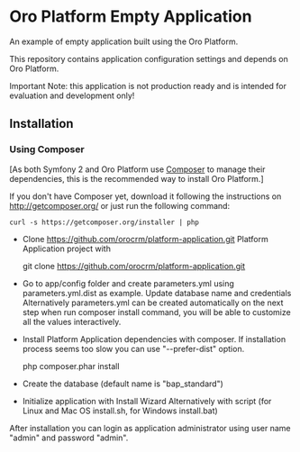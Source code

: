 Oro Platform Empty Application
==============================
An example of empty application built using the Oro Platform.

This repository contains application configuration settings and depends on Oro Platform.

Important Note: this application is not production ready and is intended for evaluation and development only!

Installation
------------

### Using Composer

[As both Symfony 2 and Oro Platform use [Composer][2] to manage their dependencies, this is the recommended way to install Oro Platform.]

If you don't have Composer yet, download it following the instructions on
http://getcomposer.org/ or just run the following command:

    curl -s https://getcomposer.org/installer | php

- Clone https://github.com/orocrm/platform-application.git Platform Application project with

    git clone https://github.com/orocrm/platform-application.git

- Go to app/config folder and create parameters.yml using parameters.yml.dist as example. Update database name and credentials
  Alternatively parameters.yml can be created automatically on the next step when run composer install command,
  you will be able to customize all the values interactively.
  
- Install Platform Application dependencies with composer. If installation process seems too slow you can use "--prefer-dist" option.

    php composer.phar install

- Create the database (default name is "bap_standard")

- Initialize application with Install Wizard
  Alternatively with script (for Linux and Mac OS install.sh, for Windows install.bat)

After installation you can login as application administrator using user name "admin" and password "admin".

[1]:  http://symfony.com/doc/2.3/book/installation.html
[2]:  http://getcomposer.org/